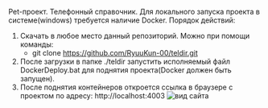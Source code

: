 Pet-проект. 
Телефонный справочник.
Для локального запуска проекта в системе(windows) требуется наличие Docker.
Порядок действий:
1. Скачать в любое место данный репозиторий. Можно при помощи команды:
	- git clone https://github.com/RyuuKun-00/teldir.git
2. После загрузки в папке ./teldir запустить исполняемый файл DockerDeploy.bat для поднятия проекта(Docker должен быть запущен).
3. После поднятия контейнеров откроется ссылка в браузере с проектом по адресу: http://localhost:4003
   ![вид сайта](https://github.com/RyuuKun-00/teldir/preview/preview.PNG)
